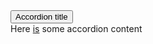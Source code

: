 <section class="au-accordion au-accordion--dark">
  <button href="#accordion-default-dark" class="au-accordion__title js-au-accordion au-accordion--closed" aria-controls="accordion-default-dark" aria-expanded="false" aria-selected="false" onclick="return AU.accordion.Toggle( this )">Accordion title</button>
  <div class="au-accordion__body au-accordion--closed" id="accordion-default-dark">
    <div class="au-accordion__body-wrapper">
      Here <a href="#url">is</a> some accordion content
    </div>
  </div>
</section>
